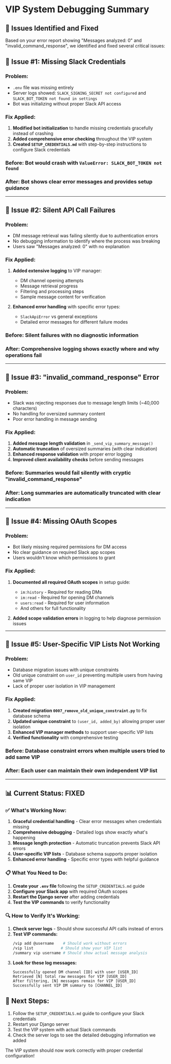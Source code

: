 # VIP System Debugging Summary

## 🚨 **Issues Identified and Fixed**

Based on your error report showing "Messages analyzed: 0" and "invalid_command_response", we identified and fixed several critical issues:

## 🔧 **Issue #1: Missing Slack Credentials**

### **Problem:**
- `.env` file was missing entirely
- Server logs showed: `SLACK_SIGNING_SECRET not configured` and `SLACK_BOT_TOKEN not found in settings`
- Bot was initializing without proper Slack API access

### **Fix Applied:**
1. **Modified bot initialization** to handle missing credentials gracefully instead of crashing
2. **Added comprehensive error checking** throughout the VIP system
3. **Created `SETUP_CREDENTIALS.md`** with step-by-step instructions to configure Slack credentials

### **Before:** Bot would crash with `ValueError: SLACK_BOT_TOKEN not found`
### **After:** Bot shows clear error messages and provides setup guidance

---

## 🔧 **Issue #2: Silent API Call Failures**

### **Problem:**
- DM message retrieval was failing silently due to authentication errors
- No debugging information to identify where the process was breaking
- Users saw "Messages analyzed: 0" with no explanation

### **Fix Applied:**
1. **Added extensive logging** to VIP manager:
   - DM channel opening attempts
   - Message retrieval progress  
   - Filtering and processing steps
   - Sample message content for verification

2. **Enhanced error handling** with specific error types:
   - `SlackApiError` vs general exceptions
   - Detailed error messages for different failure modes

### **Before:** Silent failures with no diagnostic information
### **After:** Comprehensive logging shows exactly where and why operations fail

---

## 🔧 **Issue #3: "invalid_command_response" Error**

### **Problem:**
- Slack was rejecting responses due to message length limits (~40,000 characters)
- No handling for oversized summary content
- Poor error handling in message sending

### **Fix Applied:**
1. **Added message length validation** in `_send_vip_summary_message()`
2. **Automatic truncation** of oversized summaries (with clear indication)
3. **Enhanced response validation** with proper error logging
4. **Improved client availability checks** before sending messages

### **Before:** Summaries would fail silently with cryptic "invalid_command_response" 
### **After:** Long summaries are automatically truncated with clear indication

---

## 🔧 **Issue #4: Missing OAuth Scopes**

### **Problem:**
- Bot likely missing required permissions for DM access
- No clear guidance on required Slack app scopes
- Users wouldn't know which permissions to grant

### **Fix Applied:**
1. **Documented all required OAuth scopes** in setup guide:
   - `im:history` - Required for reading DMs
   - `im:read` - Required for opening DM channels
   - `users:read` - Required for user information
   - And others for full functionality

2. **Added scope validation errors** in logging to help diagnose permission issues

---

## 🔧 **Issue #5: User-Specific VIP Lists Not Working**

### **Problem:**
- Database migration issues with unique constraints
- Old unique constraint on `user_id` preventing multiple users from having same VIP
- Lack of proper user isolation in VIP management

### **Fix Applied:**
1. **Created migration `0007_remove_old_unique_constraint.py`** to fix database schema
2. **Updated unique constraint** to `(user_id, added_by)` allowing proper user isolation
3. **Enhanced VIP manager methods** to support user-specific VIP lists
4. **Verified functionality** with comprehensive testing

### **Before:** Database constraint errors when multiple users tried to add same VIP
### **After:** Each user can maintain their own independent VIP list

---

## 📊 **Current Status: FIXED**

### **✅ What's Working Now:**
1. **Graceful credential handling** - Clear error messages when credentials missing
2. **Comprehensive debugging** - Detailed logs show exactly what's happening
3. **Message length protection** - Automatic truncation prevents Slack API errors
4. **User-specific VIP lists** - Database schema supports proper isolation
5. **Enhanced error handling** - Specific error types with helpful guidance

### **📋 What You Need to Do:**

1. **Create your `.env` file** following the `SETUP_CREDENTIALS.md` guide
2. **Configure your Slack app** with required OAuth scopes
3. **Restart the Django server** after adding credentials
4. **Test the VIP commands** to verify functionality

### **🔍 How to Verify It's Working:**

1. **Check server logs** - Should show successful API calls instead of errors
2. **Test VIP commands:**
   ```bash
   /vip add @username    # Should work without errors
   /vip list            # Should show your VIP list
   /summary vip username # Should show actual message analysis
   ```
3. **Look for these log messages:**
   ```
   Successfully opened DM channel [ID] with user [USER_ID]
   Retrieved [N] total raw messages for VIP [USER_ID]
   After filtering, [N] messages remain for VIP [USER_ID]
   Successfully sent VIP DM summary to [CHANNEL_ID]
   ```

## 🎯 **Next Steps:**

1. Follow the `SETUP_CREDENTIALS.md` guide to configure your Slack credentials
2. Restart your Django server
3. Test the VIP system with actual Slack commands
4. Check the server logs to see the detailed debugging information we added

The VIP system should now work correctly with proper credential configuration! 
